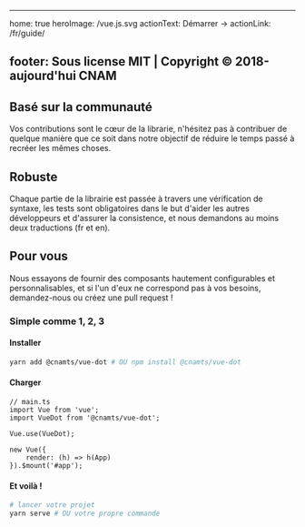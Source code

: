 * * *

home: true
heroImage: /vue.js.svg
actionText: Démarrer →
actionLink: /fr/guide/

## footer: Sous license MIT | Copyright © 2018-aujourd'hui CNAM

<div class="features">
	<div class="feature">
		<h2>Basé sur la communauté</h2>
		<p>Vos contributions sont le cœur de la librarie, n'hésitez pas à contribuer de quelque manière que ce soit dans notre objectif de réduire le temps passé à recréer les mêmes choses.</p>
	</div>
	<div class="feature">
		<h2>Robuste</h2>
		<p>Chaque partie de la librairie est passée à travers une vérification de syntaxe, les tests sont obligatoires dans le but d'aider les autres développeurs et d'assurer la consistence, et nous demandons au moins deux traductions (fr et en).</p>
	</div>
	<div class="feature">
		<h2>Pour vous</h2>
		<p>Nous essayons de fournir des composants hautement configurables et personnalisables, et si l'un d'eux ne correspond pas à vos besoins, demandez-nous ou créez une pull request !</p>
	</div>
</div>

### Simple comme 1, 2, 3

#### Installer

```bash
yarn add @cnamts/vue-dot # OU npm install @cnamts/vue-dot
```

#### Charger

```ts{3,5}
// main.ts
import Vue from 'vue';
import VueDot from '@cnamts/vue-dot';

Vue.use(VueDot);

new Vue({
    render: (h) => h(App)
}).$mount('#app');
```

#### Et voilà !

```bash
# lancer votre projet
yarn serve # OU votre propre commande
```
